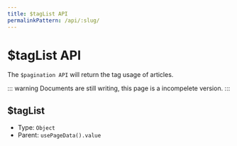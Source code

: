 ```yaml
---
title: $tagList API
permalinkPattern: /api/:slug/
---
```


# $tagList API
The `$pagination API` will return the tag usage of articles.

::: warning
Documents are still writing, this page is a incompelete version.
:::

## $tagList
- Type: `Object`
- Parent: `usePageData().value`

